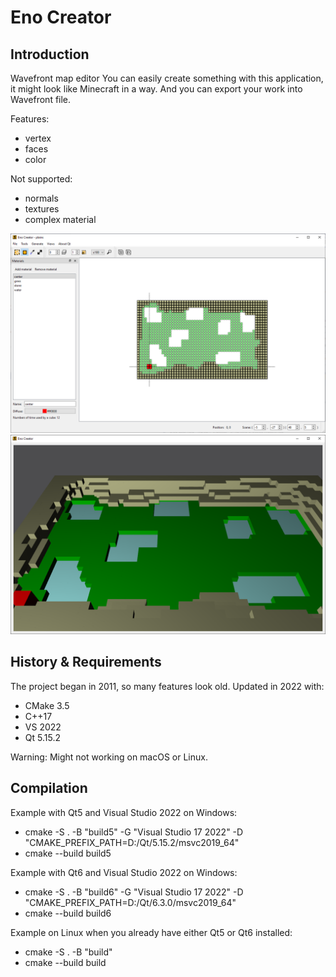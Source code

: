 # Eno Creator

## Introduction

Wavefront map editor
You can easily create something with this application, it might look like Minecraft in a way.
And you can export your work into Wavefront file.

Features:
- vertex
- faces
- color

Not supported:
- normals
- textures
- complex material

![Interface](sample/preview.png)
![OpenGL preview](sample/preview-opengl.png)

## History & Requirements

The project began in 2011, so many features look old.
Updated in 2022 with:
- CMake 3.5
- C++17
- VS 2022
- Qt 5.15.2

Warning: Might not working on macOS or Linux.

## Compilation

Example with Qt5 and Visual Studio 2022 on Windows:
- cmake -S . -B "build5" -G "Visual Studio 17 2022" -D "CMAKE_PREFIX_PATH=D:/Qt/5.15.2/msvc2019_64"
- cmake --build build5

Example with Qt6 and Visual Studio 2022 on Windows:
- cmake -S . -B "build6" -G "Visual Studio 17 2022" -D "CMAKE_PREFIX_PATH=D:/Qt/6.3.0/msvc2019_64"
- cmake --build build6

Example on Linux when you already have either Qt5 or Qt6 installed:
- cmake -S . -B "build"
- cmake --build build
